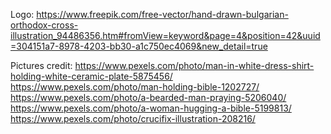 Logo:
https://www.freepik.com/free-vector/hand-drawn-bulgarian-orthodox-cross-illustration_94486356.htm#fromView=keyword&page=4&position=42&uuid=304151a7-8978-4203-bb30-a1c750ec4069&new_detail=true

Pictures credit:
https://www.pexels.com/photo/man-in-white-dress-shirt-holding-white-ceramic-plate-5875456/
https://www.pexels.com/photo/man-holding-bible-1202727/
https://www.pexels.com/photo/a-bearded-man-praying-5206040/
https://www.pexels.com/photo/a-woman-hugging-a-bible-5199813/
https://www.pexels.com/photo/crucifix-illustration-208216/